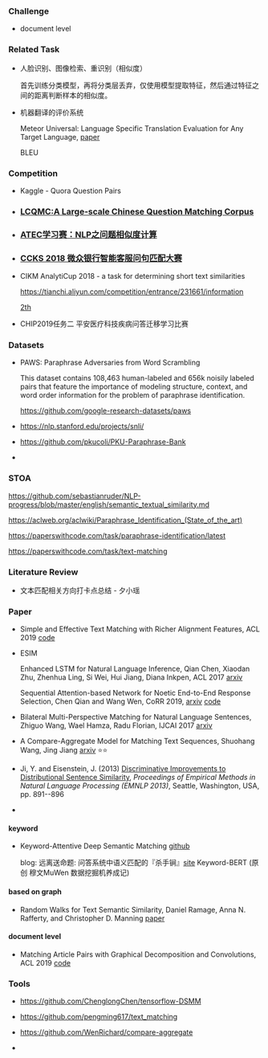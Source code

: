 ### Challenge

+ document level



### Related Task

+ 人脸识别、图像检索、重识别（相似度）

  首先训练分类模型，再将分类层丢弃，仅使用模型提取特征，然后通过特征之间的距离判断样本的相似度。

+ 机器翻译的评价系统

  Meteor Universal: Language Specific Translation Evaluation for Any Target Language, [paper](<https://www.aclweb.org/anthology/W14-3348>) 

  BLEU



### Competition

+ Kaggle - Quora Question Pairs

+ ### [LCQMC:A Large-scale Chinese Question Matching Corpus](https://www.aclweb.org/anthology/C18-1166/) 

+ ### [ATEC学习赛：NLP之问题相似度计算](https://dc.cloud.alipay.com/index#/topic/intro?id=8) 

+ ### [CCKS 2018 微众银行智能客服问句匹配大赛](https://biendata.com/competition/CCKS2018_3/leaderboard/) 

+ CIKM AnalytiCup 2018 - a task for determining short text similarities

  https://tianchi.aliyun.com/competition/entrance/231661/information

  [2th](https://github.com/zake7749/CIKM-AnalytiCup-2018) 

+ CHIP2019任务二 平安医疗科技疾病问答迁移学习比赛

  

  

### Datasets

+ PAWS: Paraphrase Adversaries from Word Scrambling

  This dataset contains 108,463 human-labeled and 656k noisily labeled pairs that feature the importance of modeling structure, context, and word order information for the problem of paraphrase identification.

  <https://github.com/google-research-datasets/paws>

+ https://nlp.stanford.edu/projects/snli/

+ <https://github.com/pkucoli/PKU-Paraphrase-Bank>

+ 





### STOA

https://github.com/sebastianruder/NLP-progress/blob/master/english/semantic_textual_similarity.md

https://aclweb.org/aclwiki/Paraphrase_Identification_(State_of_the_art)

https://paperswithcode.com/task/paraphrase-identification/latest

https://paperswithcode.com/task/text-matching



### Literature Review

+ 文本匹配相关方向打卡点总结 - 夕小瑶

  



### Paper

- Simple and Effective Text Matching with Richer Alignment Features, ACL 2019 [code](<https://github.com/alibaba-edu/simple-effective-text-matching>) 

  

- ESIM

  Enhanced LSTM for Natural Language Inference, Qian Chen, Xiaodan Zhu, Zhenhua Ling, Si Wei, Hui Jiang, Diana Inkpen, ACL 2017 [arxiv](https://arxiv.org/abs/1609.06038) 

  Sequential Attention-based Network for Noetic End-to-End Response Selection, Chen Qian and Wang Wen, CoRR 2019, [arxiv](http://arxiv.org/abs/1901.02609) [code](<https://github.com/alibaba/esim-response-selection>) 

  

- Bilateral Multi-Perspective Matching for Natural Language Sentences, Zhiguo Wang, Wael Hamza, Radu Florian, IJCAI 2017 [arxiv](https://arxiv.org/abs/1702.03814) 



- A Compare-Aggregate Model for Matching Text Sequences, Shuohang Wang, Jing Jiang [arxiv](<https://arxiv.org/abs/1611.01747>) :star::star:

  

- Ji, Y. and Eisenstein, J. (2013) [Discriminative Improvements to Distributional Sentence Similarity](http://www.aclweb.org/anthology/D/D13/D13-1090.pdf), *Proceedings of Empirical Methods in Natural Language Processing (EMNLP 2013)*, Seattle, Washington, USA, pp. 891--896

- 



#### keyword

+ Keyword-Attentive Deep Semantic Matching [github](<https://github.com/DataTerminatorX/Keyword-BERT>) 

  blog: 远离送命题: 问答系统中语义匹配的『杀手锏』[site](https://mp.weixin.qq.com/s/_QY2EhB-TiBcb5q0379McQ) Keyword-BERT
  (原创 穆文MuWen 数据挖掘机养成记)



#### based on graph

+ Random Walks for Text Semantic Similarity, Daniel Ramage, Anna N. Rafferty, and Christopher D. Manning [paper](<https://nlp.stanford.edu/pubs/wordwalk-textgraphs09.pdf>) 

  



#### document level

+ Matching Article Pairs with Graphical Decomposition and Convolutions, ACL 2019 [code](<https://github.com/BangLiu/ArticlePairMatching>) 

  



### Tools

- <https://github.com/ChenglongChen/tensorflow-DSMM>

- <https://github.com/pengming617/text_matching> 

- <https://github.com/WenRichard/compare-aggregate>

  

- 

